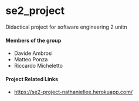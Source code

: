 # se2_project
Didactical project for software engineering 2 unitn

#### Members of the group
* Davide Ambrosi
* Matteo Ponza
* Riccardo Micheletto

#### Project Related Links
* https://se2-project-nathaniellee.herokuapp.com/
